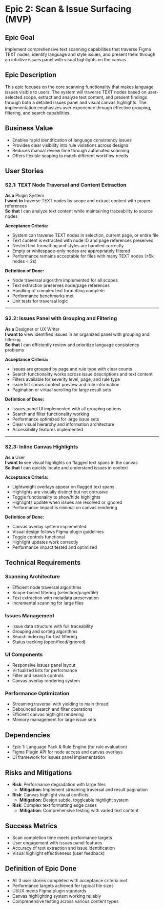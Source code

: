 # Epic 2: Scan & Issue Surfacing (MVP)

## Epic Goal
Implement comprehensive text scanning capabilities that traverse Figma TEXT nodes, identify language and style issues, and present them through an intuitive issues panel with visual highlights on the canvas.

## Epic Description
This epic focuses on the core scanning functionality that makes language issues visible to users. The system will traverse TEXT nodes based on user-selected scope, extract and analyze text content, and present findings through both a detailed issues panel and visual canvas highlights. The implementation emphasizes user experience through effective grouping, filtering, and search capabilities.

## Business Value
- Enables rapid identification of language consistency issues
- Provides clear visibility into rule violations across designs
- Reduces manual review time through automated scanning
- Offers flexible scoping to match different workflow needs

## User Stories

### S2.1: TEXT Node Traversal and Content Extraction
**As a** Plugin System  
**I want to** traverse TEXT nodes by scope and extract content with proper references  
**So that** I can analyze text content while maintaining traceability to source nodes

**Acceptance Criteria:**
- System can traverse TEXT nodes in selection, current page, or entire file
- Text content is extracted with node ID and page references preserved
- Nested text formatting and styles are handled correctly
- Empty or whitespace-only nodes are appropriately filtered
- Performance remains acceptable for files with many TEXT nodes (≤5k nodes < 2s)

**Definition of Done:**
- Node traversal algorithm implemented for all scopes
- Text extraction preserves node/page references
- Handling of complex text formatting complete
- Performance benchmarks met
- Unit tests for traversal logic

---

### S2.2: Issues Panel with Grouping and Filtering
**As a** Designer or UX Writer  
**I want to** view identified issues in an organized panel with grouping and filtering  
**So that** I can efficiently review and prioritize language consistency problems

**Acceptance Criteria:**
- Issues are grouped by page and rule type with clear counts
- Search functionality works across issue descriptions and text content
- Filters available for severity level, page, and rule type
- Issue list shows context preview and rule information
- Pagination or virtual scrolling for large result sets

**Definition of Done:**
- Issues panel UI implemented with all grouping options
- Search and filter functionality working
- Performance optimized for large issue sets
- Clear visual hierarchy and information architecture
- Accessibility features implemented

---

### S2.3: Inline Canvas Highlights
**As a** User  
**I want to** see visual highlights on flagged text spans in the canvas  
**So that** I can quickly locate and understand issues in context

**Acceptance Criteria:**
- Lightweight overlays appear on flagged text spans
- Highlights are visually distinct but not obtrusive
- Toggle functionality to show/hide highlights
- Highlights update when issues are resolved or ignored
- Performance impact is minimal on canvas rendering

**Definition of Done:**
- Canvas overlay system implemented
- Visual design follows Figma plugin guidelines
- Toggle controls functional
- Highlight updates work correctly
- Performance impact tested and optimized

## Technical Requirements

### Scanning Architecture
- Efficient node traversal algorithms
- Scope-based filtering (selection/page/file)
- Text extraction with metadata preservation
- Incremental scanning for large files

### Issues Management
- Issue data structure with full traceability
- Grouping and sorting algorithms
- Search indexing for fast filtering
- Status tracking (open/fixed/ignored)

### UI Components
- Responsive issues panel layout
- Virtualized lists for performance
- Filter and search controls
- Canvas overlay rendering system

### Performance Optimization
- Streaming traversal with yielding to main thread
- Debounced search and filter operations
- Efficient canvas highlight rendering
- Memory management for large issue sets

## Dependencies
- Epic 1: Language Pack & Rule Engine (for rule evaluation)
- Figma Plugin API for node access and canvas overlays
- UI framework for issues panel implementation

## Risks and Mitigations
- **Risk**: Performance degradation with large files
  - **Mitigation**: Implement streaming traversal and result pagination
- **Risk**: Canvas highlight visual conflicts
  - **Mitigation**: Design subtle, toggleable highlight system
- **Risk**: Complex text formatting edge cases
  - **Mitigation**: Comprehensive testing with varied text content

## Success Metrics
- Scan completion time meets performance targets
- User engagement with issues panel features
- Accuracy of text extraction and issue identification
- Visual highlight effectiveness (user feedback)

## Definition of Epic Done
- All 3 user stories completed with acceptance criteria met
- Performance targets achieved for typical file sizes
- UI/UX meets Figma plugin standards
- Canvas highlighting system working reliably
- Comprehensive testing across various content types
